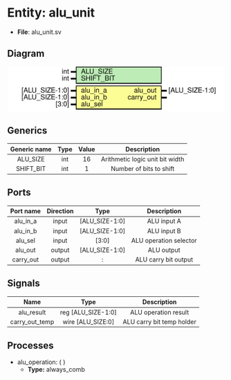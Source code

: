 
# Entity: alu_unit 
- **File**: alu_unit.sv

## Diagram
![Diagram](alu_unit.svg "Diagram")
## Generics

| Generic name | Type | Value | Description                     |
| :----------: | :--: | :---: | :-----------------------------: |
| ALU_SIZE     | int  | 16    | Arithmetic logic unit bit width |
| SHIFT_BIT    | int  | 1     | Number of bits to shift         |

## Ports

| Port name | Direction | Type           | Description            |
| :-------: | :-------: | :------------: | :--------------------: |
| alu_in_a  | input     | [ALU_SIZE-1:0] | ALU input A            |
| alu_in_b  | input     | [ALU_SIZE-1:0] | ALU input B            |
| alu_sel   | input     | [3:0]          | ALU operation selector |
| alu_out   | output    | [ALU_SIZE-1:0] | ALU output             |
| carry_out | output    | :              | ALU carry bit output   |

## Signals

| Name           | Type               | Description               |
| :------------: | :----------------: | :-----------------------: |
| alu_result     | reg [ALU_SIZE-1:0] | ALU operation result      |
| carry_out_temp | wire [ALU_SIZE:0]  | ALU carry bit temp holder |

## Processes
- alu_operation: (  )
  - **Type:** always_comb
